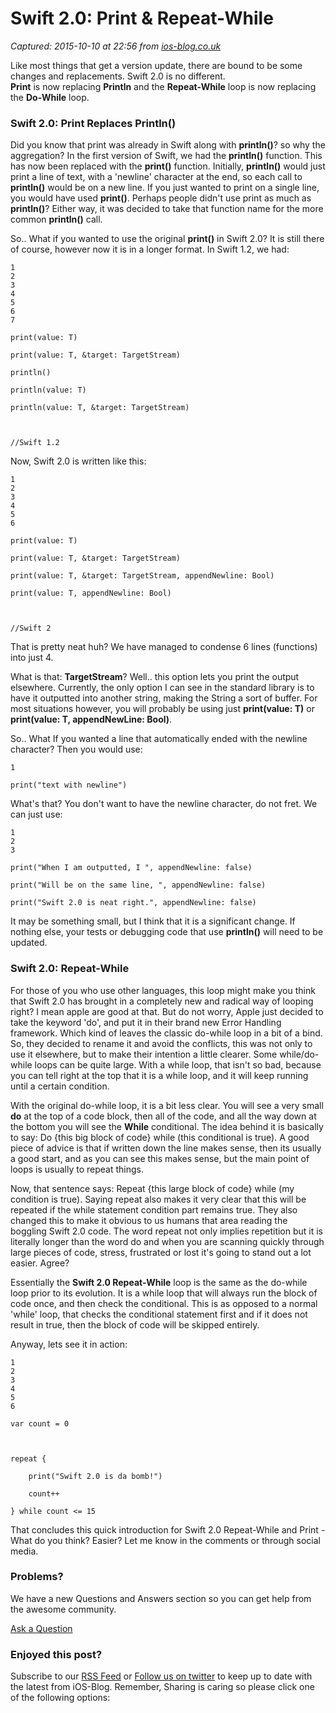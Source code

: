 # Swift 2.0: Print & Repeat-While

_Captured: 2015-10-10 at 22:56 from [ios-blog.co.uk](http://ios-blog.co.uk/swift-tutorials/swift-2-0-print-repeat-while/)_

Like most things that get a version update, there are bound to be some changes and replacements. Swift 2.0 is no different.  
**Print** is now replacing **Println** and the **Repeat-While** loop is now replacing the **Do-While** loop.

### Swift 2.0: Print Replaces Println()

Did you know that print was already in Swift along with **println()**? so why the aggregation? In the first version of Swift, we had the **println()** function. This has now been replaced with the **print()** function. Initially, **println()** would just print a line of text, with a 'newline' character at the end, so each call to **println()** would be on a new line. If you just wanted to print on a single line, you would have used **print()**. Perhaps people didn't use print as much as **println()**? Either way, it was decided to take that function name for the more common **println()** call.

So.. What if you wanted to use the original **print()** in Swift 2.0? It is still there of course, however now it is in a longer format. In Swift 1.2, we had:
    
    
    1  
    2  
    3  
    4  
    5  
    6  
    7  
    
    print(value: T)  
    
    print(value: T, &target: TargetStream)  
    
    println()  
    
    println(value: T)  
    
    println(value: T, &target: TargetStream)  
    
      
    
    //Swift 1.2
    
    
    

Now, Swift 2.0 is written like this:
    
    
    1  
    2  
    3  
    4  
    5  
    6  
    
    print(value: T)  
    
    print(value: T, &target: TargetStream)  
    
    print(value: T, &target: TargetStream, appendNewline: Bool)  
    
    print(value: T, appendNewline: Bool)  
    
      
    
    //Swift 2
    
    
    

That is pretty neat huh? We have managed to condense 6 lines (functions) into just 4.

What is that: **TargetStream**? Well.. this option lets you print the output elsewhere. Currently, the only option I can see in the standard library is to have it outputted into another string, making the String a sort of buffer. For most situations however, you will probably be using just **print(value: T)** or **print(value: T, appendNewLine: Bool)**.

So.. What If you wanted a line that automatically ended with the newline character? Then you would use:
    
    
    1  
    
    print("text with newline")
    
    
    

What's that? You don't want to have the newline character, do not fret. We can just use:
    
    
    1  
    2  
    3  
    
    print("When I am outputted, I ", appendNewline: false)  
    
    print("Will be on the same line, ", appendNewline: false)  
    
    print("Swift 2.0 is neat right.", appendNewline: false)
    
    
    

It may be something small, but I think that it is a significant change. If nothing else, your tests or debugging code that use **println()** will need to be updated.

### Swift 2.0: Repeat-While

For those of you who use other languages, this loop might make you think that Swift 2.0 has brought in a completely new and radical way of looping right? I mean apple are good at that. But do not worry, Apple just decided to take the keyword 'do', and put it in their brand new Error Handling framework. Which kind of leaves the classic do-while loop in a bit of a bind. So, they decided to rename it and avoid the conflicts, this was not only to use it elsewhere, but to make their intention a little clearer. Some while/do-while loops can be quite large. With a while loop, that isn't so bad, because you can tell right at the top that it is a while loop, and it will keep running until a certain condition.

With the original do-while loop, it is a bit less clear. You will see a very small **do** at the top of a code block, then all of the code, and all the way down at the bottom you will see the **While** conditional. The idea behind it is basically to say: Do {this big block of code} while (this conditional is true). A good piece of advice is that if written down the line makes sense, then its usually a good start, and as you can see this makes sense, but the main point of loops is usually to repeat things.

Now, that sentence says: Repeat {this large block of code} while (my condition is true). Saying repeat also makes it very clear that this will be repeated if the while statement condition part remains true. They also changed this to make it obvious to us humans that area reading the boggling Swift 2.0 code. The word repeat not only implies repetition but it is literally longer than the word do and when you are scanning quickly through large pieces of code, stress, frustrated or lost it's going to stand out a lot easier. Agree?

Essentially the **Swift 2.0 Repeat-While** loop is the same as the do-while loop prior to its evolution. It is a while loop that will always run the block of code once, and then check the conditional. This is as opposed to a normal 'while' loop, that checks the conditional statement first and if it does not result in true, then the block of code will be skipped entirely.

Anyway, lets see it in action:
    
    
    1  
    2  
    3  
    4  
    5  
    6  
    
    var count = 0  
    
       
    
    repeat {  
    
        print("Swift 2.0 is da bomb!")  
    
        count++  
    
    } while count <= 15
    
    
    

That concludes this quick introduction for Swift 2.0 Repeat-While and Print - What do you think? Easier? Let me know in the comments or through social media.

### Problems?

We have a new Questions and Answers section so you can get help from the awesome community.

[Ask a Question](http://ios-blog.co.uk/questions/)

### Enjoyed this post?

Subscribe to our [RSS Feed](http://feeds.feedburner.com/iosdevblog) or [Follow us on twitter](http://twitter.com/ios_blog) to keep up to date with the latest from iOS-Blog. Remember, Sharing is caring so please click one of the following options:
